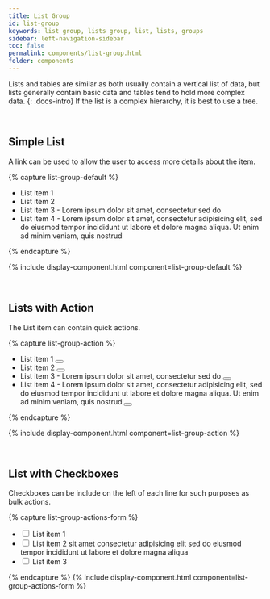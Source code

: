 ```yaml
---
title: List Group
id: list-group
keywords: list group, lists group, list, lists, groups
sidebar: left-navigation-sidebar
toc: false
permalink: components/list-group.html
folder: components
---
```


Lists and tables are similar as both usually contain a vertical list of data, but lists generally contain basic data and tables tend to hold more complex data.
{: .docs-intro}
If the list is a complex hierarchy, it is best to use a tree.

<br>

## Simple List

A link can be used to allow the user to access more details about the item.

{% capture list-group-default %}
<ul class="fd-list-group">
    <li class="fd-list-group__item">
        List item 1
    </li>
    <li class="fd-list-group__item">
        List item 2
    </li>
    <li class="fd-list-group__item">
        List item 3 - Lorem ipsum dolor sit amet, consectetur sed do
    </li>
    <li class="fd-list-group__item">
        List item 4 - Lorem ipsum dolor sit amet, consectetur adipisicing elit, sed do eiusmod tempor incididunt ut labore et dolore magna aliqua. Ut enim ad minim veniam, quis nostrud
    </li>
</ul>
{% endcapture %}

{% include display-component.html component=list-group-default %}

<br>

## Lists with Action

The List item can contain quick actions.

{% capture list-group-action %}
<ul class="fd-list-group">
    <li class="fd-list-group__item">
        List item 1
        <span class="fd-list-group__action">
            <button class=" fd-button--light sap-icon--edit" aria-label="Edit"></button>
        </span>
    </li>
    <li class="fd-list-group__item">
        List item 2
        <span class="fd-list-group__action">
            <button class=" fd-button--light sap-icon--edit" aria-label="Edit"></button>
        </span>
    </li>
    <li class="fd-list-group__item">
        List item 3 - Lorem ipsum dolor sit amet, consectetur sed do
        <span class="fd-list-group__action">
            <button class=" fd-button--light sap-icon--edit" aria-label="Edit"></button>
        </span>
    </li>
    <li class="fd-list-group__item">
        List item 4 - Lorem ipsum dolor sit amet, consectetur adipisicing elit, sed do eiusmod tempor incididunt ut labore et dolore magna aliqua. Ut enim ad minim veniam, quis nostrud
        <span class="fd-list-group__action">
            <button class=" fd-button--light sap-icon--edit" aria-label="Edit"></button>
        </span>
    </li>
</ul>
{% endcapture %}

{% include display-component.html component=list-group-action %}

<br>


## List with Checkboxes

Checkboxes can be include on the left of each line for such purposes as bulk actions.

{% capture list-group-actions-form %}
<ul class="fd-list-group">
    <li class="fd-list-group__item">
        <label class="fd-form-label" for="121Sd939">
            <input type="checkbox" class="fd-checkbox" id="121Sd939">
            List item 1
        </label>
    </li>
    <li class="fd-list-group__item">
        <label class="fd-form-label" for="CndSd399">
            <input type="checkbox" class="fd-checkbox" id="CndSd399">
            List item 2 sit amet consectetur adipisicing elit sed do eiusmod tempor incididunt ut labore et dolore magna aliqua
        </label>
    </li>
    <li class="fd-list-group__item">
        <label class="fd-form-label" for="S8jyH416">
            <input type="checkbox" class="fd-checkbox" id="S8jyH416">
            List item 3
        </label>
    </li>
</ul>
{% endcapture %}
{% include display-component.html component=list-group-actions-form %}
